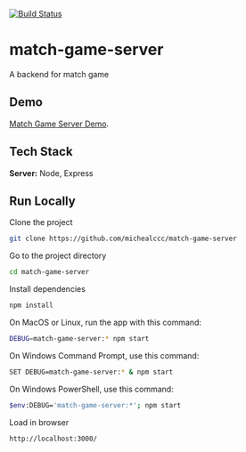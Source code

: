 [![Build Status](https://travis-ci.com/michealccc/match-game-server.svg?token=1RAYjFYZCDh9EfCiHC4M&branch=develop)](https://travis-ci.com/michealccc/match-game-server)

# match-game-server

A backend for match game

## Demo

[Match Game Server Demo](https://match-game-server.herokuapp.com/).

## Tech Stack

**Server:** Node, Express

  
## Run Locally

Clone the project

```bash
git clone https://github.com/michealccc/match-game-server
```

Go to the project directory

```bash
cd match-game-server
```

Install dependencies

```bash
npm install
```

On MacOS or Linux, run the app with this command:
```bash
DEBUG=match-game-server:* npm start
```

On Windows Command Prompt, use this command:
```bash
SET DEBUG=match-game-server:* & npm start
```

On Windows PowerShell, use this command:
```bash
$env:DEBUG='match-game-server:*'; npm start
```

Load in browser

```bash
http://localhost:3000/
```
